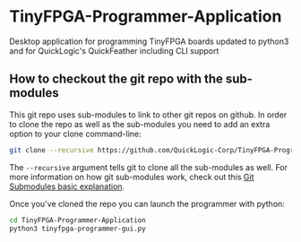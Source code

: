 # TinyFPGA-Programmer-Application
Desktop application for programming TinyFPGA boards updated to python3 and for QuickLogic's QuickFeather including CLI support

## How to checkout the git repo with the sub-modules
This git repo uses sub-modules to link to other git repos on github.  In order to clone the repo as well as the sub-modules you need to add an extra option to your clone command-line:

```sh
git clone --recursive https://github.com/QuickLogic-Corp/TinyFPGA-Programmer-Application.git
```

The `--recursive` argument tells git to clone all the sub-modules as well.  For more information on how git sub-modules work, check out this [Git Submodules basic explanation](https://gist.github.com/gitaarik/8735255).

Once you've cloned the repo you can launch the programmer with python:
```sh
cd TinyFPGA-Programmer-Application
python3 tinyfpga-programmer-gui.py
```
